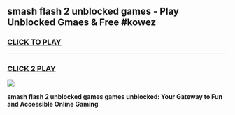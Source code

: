 
## smash flash 2 unblocked games - Play Unblocked Gmaes & Free #kowez
<h3>
<a href="https://news.freeplayer.one?title=smash_flash_2_unblocked_games&ref=03M">CLICK TO PLAY</a></h3>
<hr>

<h3>
<a href="https://news.freeplayer.one?title=smash_flash_2_unblocked_games&ref=03M">CLICK 2 PLAY</a>
  
</h3>

<a href="https://news.freeplayer.one?title=smash_flash_2_unblocked_games&ref=03M"><img src="https://clearcache.store/games.png"></a>


**smash flash 2 unblocked games games unblocked: Your Gateway to Fun and Accessible Online Gaming**
